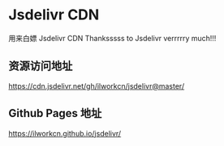 # Jsdelivr CDN 
用来白嫖 Jsdelivr CDN
Thanksssss to Jsdelivr verrrrry much!!!

## 资源访问地址
https://cdn.jsdelivr.net/gh/ilworkcn/jsdelivr@master/

## Github Pages 地址
https://ilworkcn.github.io/jsdelivr/
